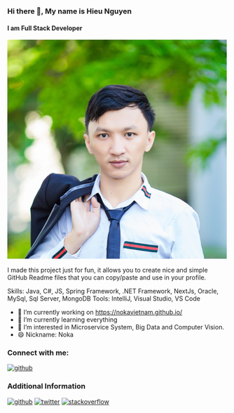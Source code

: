 ### Hi there 👋, My name is Hieu Nguyen
#### I am Full Stack Developer
![I am Full Stack Developer](https://raw.githubusercontent.com/nokavietnam/nokaresources/3583806b6cc81ed98509570576cf78665570f5bb/avatar-noka.jpg)

I made this project just for fun, it allows you to create nice and simple GitHub Readme files that you can copy/paste and use in your profile.

Skills: Java, C#, JS, Spring Framework, .NET Framework, NextJs, Oracle, MySql, Sql Server, MongoDB
Tools: IntelliJ, Visual Studio, VS Code

- 🔭 I’m currently working on https://nokavietnam.github.io/ 
- 🌱 I’m currently learning everything 
- 👀 I’m interested in Microservice System, Big Data and Computer Vision.
- 😄 Nickname: Noka 

### Connect with me:
[<img src='https://cdn.jsdelivr.net/npm/simple-icons@3.0.1/icons/skype.svg' alt='github' height='40'>](skype:ngyenhieu01673)


### Additional Information
[<img src='https://cdn.jsdelivr.net/npm/simple-icons@3.0.1/icons/github.svg' alt='github' height='40'>](https://github.com/https://github.com/nokavietnam)  [<img src='https://cdn.jsdelivr.net/npm/simple-icons@3.0.1/icons/twitter.svg' alt='twitter' height='40'>](https://twitter.com/https://twitter.com/NguyenNoka)  [<img src='https://cdn.jsdelivr.net/npm/simple-icons@3.0.1/icons/stackoverflow.svg' alt='stackoverflow' height='40'>](https://stackoverflow.com/users/https://stackoverflow.com/users/16044006/noka-nguy%e1%bb%85n)  

